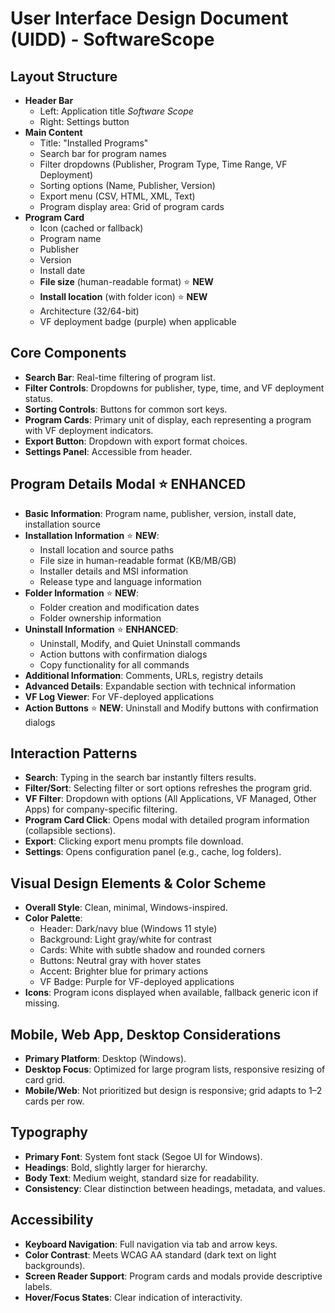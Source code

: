 # User Interface Design Document (UIDD) - SoftwareScope

## Layout Structure
- **Header Bar**  
  - Left: Application title *Software Scope*  
  - Right: Settings button  
- **Main Content**  
  - Title: "Installed Programs"  
  - Search bar for program names  
  - Filter dropdowns (Publisher, Program Type, Time Range, VF Deployment)  
  - Sorting options (Name, Publisher, Version)  
  - Export menu (CSV, HTML, XML, Text)  
  - Program display area: Grid of program cards  
- **Program Card**  
  - Icon (cached or fallback)  
  - Program name  
  - Publisher  
  - Version  
  - Install date  
  - **File size** (human-readable format) ⭐ **NEW**
  - **Install location** (with folder icon) ⭐ **NEW**
  - Architecture (32/64-bit)
  - VF deployment badge (purple) when applicable

## Core Components
- **Search Bar**: Real-time filtering of program list.  
- **Filter Controls**: Dropdowns for publisher, type, time, and VF deployment status.  
- **Sorting Controls**: Buttons for common sort keys.  
- **Program Cards**: Primary unit of display, each representing a program with VF deployment indicators.  
- **Export Button**: Dropdown with export format choices.  
- **Settings Panel**: Accessible from header.

## Program Details Modal ⭐ **ENHANCED**
- **Basic Information**: Program name, publisher, version, install date, installation source
- **Installation Information** ⭐ **NEW**:
  - Install location and source paths
  - File size in human-readable format (KB/MB/GB)
  - Installer details and MSI information
  - Release type and language information
- **Folder Information** ⭐ **NEW**:
  - Folder creation and modification dates
  - Folder ownership information
- **Uninstall Information** ⭐ **ENHANCED**:
  - Uninstall, Modify, and Quiet Uninstall commands
  - Action buttons with confirmation dialogs
  - Copy functionality for all commands
- **Additional Information**: Comments, URLs, registry details
- **Advanced Details**: Expandable section with technical information
- **VF Log Viewer**: For VF-deployed applications
- **Action Buttons** ⭐ **NEW**: Uninstall and Modify buttons with confirmation dialogs  

## Interaction Patterns
- **Search**: Typing in the search bar instantly filters results.  
- **Filter/Sort**: Selecting filter or sort options refreshes the program grid.  
- **VF Filter**: Dropdown with options (All Applications, VF Managed, Other Apps) for company-specific filtering.  
- **Program Card Click**: Opens modal with detailed program information (collapsible sections).  
- **Export**: Clicking export menu prompts file download.  
- **Settings**: Opens configuration panel (e.g., cache, log folders).  

## Visual Design Elements & Color Scheme
- **Overall Style**: Clean, minimal, Windows-inspired.  
- **Color Palette**:  
  - Header: Dark/navy blue (Windows 11 style)  
  - Background: Light gray/white for contrast  
  - Cards: White with subtle shadow and rounded corners  
  - Buttons: Neutral gray with hover states  
  - Accent: Brighter blue for primary actions  
  - VF Badge: Purple for VF-deployed applications  
- **Icons**: Program icons displayed when available, fallback generic icon if missing.  

## Mobile, Web App, Desktop Considerations
- **Primary Platform**: Desktop (Windows).  
- **Desktop Focus**: Optimized for large program lists, responsive resizing of card grid.  
- **Mobile/Web**: Not prioritized but design is responsive; grid adapts to 1–2 cards per row.  

## Typography
- **Primary Font**: System font stack (Segoe UI for Windows).  
- **Headings**: Bold, slightly larger for hierarchy.  
- **Body Text**: Medium weight, standard size for readability.  
- **Consistency**: Clear distinction between headings, metadata, and values.  

## Accessibility
- **Keyboard Navigation**: Full navigation via tab and arrow keys.  
- **Color Contrast**: Meets WCAG AA standard (dark text on light backgrounds).  
- **Screen Reader Support**: Program cards and modals provide descriptive labels.  
- **Hover/Focus States**: Clear indication of interactivity.  
